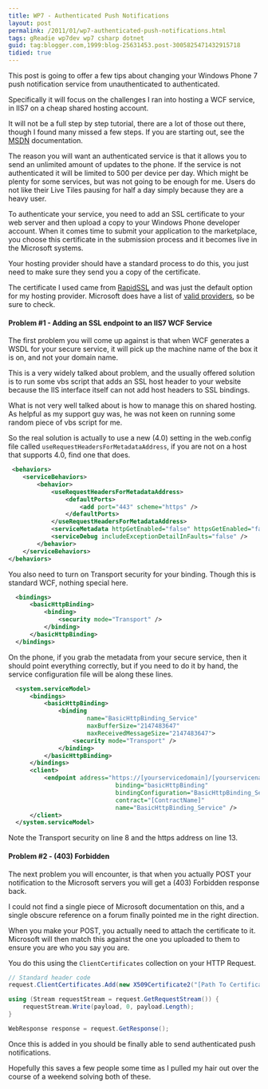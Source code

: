 ```yaml
---
title: WP7 - Authenticated Push Notifications
layout: post
permalink: /2011/01/wp7-authenticated-push-notifications.html
tags: gReadie wp7dev wp7 csharp dotnet
guid: tag:blogger.com,1999:blog-25631453.post-3005825471432915718
tidied: true
---
```



This post is going to offer a few tips about changing your Windows Phone 7 push notification service from unauthenticated to authenticated.  
  
Specifically it will focus on the challenges I ran into hosting a WCF service, in IIS7 on a cheap shared hosting account.  

<!-- more -->

It will not be a full step by step tutorial, there are a lot of those out there, though I found many missed a few steps. If you are starting out, see the [MSDN](http://msdn.microsoft.com/en-us/library/ff941099.aspx) documentation.  
  
The reason you will want an authenticated service is that it allows you to send an unlimited amount of updates to the phone. If the service is not authenticated it will be limited to 500 per device per day. Which might be plenty for some services, but was not going to be enough for me. Users do not like their Live Tiles pausing for half a day simply because they are a heavy user.  
  
To authenticate your service, you need to add an SSL certificate to your web server and then upload a copy to your Windows Phone developer account. When it comes time to submit your application to the marketplace, you choose this certificate in the submission process and it becomes live in the Microsoft systems.  
  
Your hosting provider should have a standard process to do this, you just need to make sure they send you a copy of the certificate.  
  
The certificate I used came from [RapidSSL](http://www.rapidssl.com/) and was just the default option for my hosting provider. Microsoft does have a list of [valid providers](http://msdn.microsoft.com/en-us/library/gg521150.aspx), so be sure to check.  
  
#### Problem #1 - Adding an SSL endpoint to an IIS7 WCF Service
  
The first problem you will come up against is that when WCF generates a WSDL for your secure service, it will pick up the machine name of the box it is on, and not your domain name.  
  
This is a very widely talked about problem, and the usually offered solution is to run some vbs script that adds an SSL host header to your website because the IIS interface itself can not add host headers to SSL bindings.  
  
What is not very well talked about is how to manage this on shared hosting. As helpful as my support guy was, he was not keen on running some random piece of vbs script for me.  
  
So the real solution is actually to use a new (4.0) setting in the web.config file called `useRequestHeadersForMetadataAddress`, if you are not on a host that supports 4.0, find one that does.  
  
```xml
 <behaviors>
    <serviceBehaviors>
        <behavior>
            <useRequestHeadersForMetadataAddress>
                <defaultPorts>
                    <add port="443" scheme="https" />
                </defaultPorts>
            </useRequestHeadersForMetadataAddress>
            <serviceMetadata httpGetEnabled="false" httpsGetEnabled="false" />
            <serviceDebug includeExceptionDetailInFaults="false" />
        </behavior>
    </serviceBehaviors>
</behaviors>
```

You also need to turn on Transport security for your binding. Though this is standard WCF, nothing special here.  


```xml
  <bindings>
      <basicHttpBinding>
          <binding>
              <security mode="Transport" />
          </binding>
      </basicHttpBinding>
  </bindings>
```

On the phone, if you grab the metadata from your secure service, then it should point everything correctly, but if you need to do it by hand, the service configuration file will be along these lines.  


```xml
  <system.serviceModel>
      <bindings>
          <basicHttpBinding>
              <binding 
                      name="BasicHttpBinding_Service"
                      maxBufferSize="2147483647"
                      maxReceivedMessageSize="2147483647">
                  <security mode="Transport" />
              </binding>
          </basicHttpBinding>
      </bindings>
      <client>
          <endpoint address="https://[yourservicedomain]/[yourservicename].svc"
                              binding="basicHttpBinding" 
                              bindingConfiguration="BasicHttpBinding_Service"
                              contract="[ContractName]" 
                              name="BasicHttpBinding_Service" />
      </client>
  </system.serviceModel>
```

Note the Transport security on line 8 and the https address on line 13.  

#### Problem #2 - (403) Forbidden

The next problem you will encounter, is that when you actually POST your notification to the Microsoft servers you will get a (403) Forbidden response back.  

I could not find a single piece of Microsoft documentation on this, and a single obscure reference on a forum finally pointed me in the right direction.  

When you make your POST, you actually need to attach the certificate to it. Microsoft will then match this against the one you uploaded to them to ensure you are who you say you are.  

You do this using the `ClientCertificates` collection on your HTTP Request.  


```csharp
// Standard header code
request.ClientCertificates.Add(new X509Certificate2("[Path To Certificate]", "[Password]"));

using (Stream requestStream = request.GetRequestStream()) {
    requestStream.Write(payload, 0, payload.Length);
}

WebResponse response = request.GetResponse();
```

Once this is added in you should be finally able to send authenticated push notifications.  

Hopefully this saves a few people some time as I pulled my hair out over the course of a weekend solving both of these.  
  
